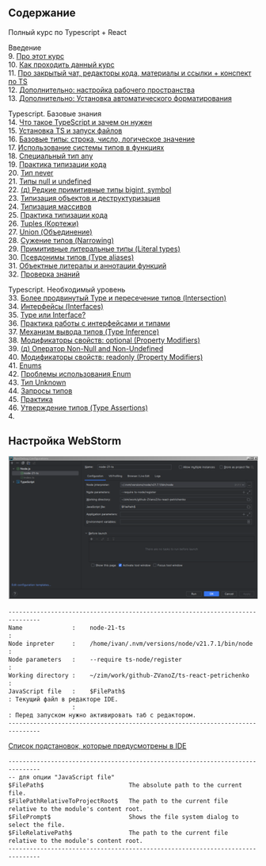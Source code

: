 ## Содержание

Полный курс по Typescript + React

Введение  
9. [Про этот курс](https://campfire-school.com/courses/polnyy-kurs-po-typescript-react/episode/9)  
10. [Как проходить данный курс](https://campfire-school.com/courses/polnyy-kurs-po-typescript-react/episode/10)  
11. [Про закрытый чат, редакторы кода, материалы и ссылки + конспект по TS](https://campfire-school.com/courses/polnyy-kurs-po-typescript-react/episode/11)  
12. [Дополнительно: настройка рабочего пространства](https://campfire-school.com/courses/polnyy-kurs-po-typescript-react/episode/12)  
13. [Дополнительно: Установка автоматического форматирования](https://campfire-school.com/courses/polnyy-kurs-po-typescript-react/episode/13)  

Typescript. Базовые знания  
14. [Что такое TypeScript и зачем он нужен](https://campfire-school.com/courses/polnyy-kurs-po-typescript-react/episode/14)  
15. [Установка TS и запуск файлов](https://campfire-school.com/courses/polnyy-kurs-po-typescript-react/episode/15)  
16. [Базовые типы: строка, число, логическое значение](https://campfire-school.com/courses/polnyy-kurs-po-typescript-react/episode/16)  
17. [Использование системы типов в функциях](https://campfire-school.com/courses/polnyy-kurs-po-typescript-react/episode/17)  
18. [Специальный тип any](https://campfire-school.com/courses/polnyy-kurs-po-typescript-react/episode/18)  
19. [Практика типизации кода](https://campfire-school.com/courses/polnyy-kurs-po-typescript-react/episode/19)  
20. [Тип never](https://campfire-school.com/courses/polnyy-kurs-po-typescript-react/episode/20)  
21. [Типы null и undefined](https://campfire-school.com/courses/polnyy-kurs-po-typescript-react/episode/21)  
22. [(д) Редкие примитивные типы bigint, symbol](https://campfire-school.com/courses/polnyy-kurs-po-typescript-react/episode/22)  
23. [Типизация объектов и деструктуризация](https://campfire-school.com/courses/polnyy-kurs-po-typescript-react/episode/23)  
24. [Типизация массивов](https://campfire-school.com/courses/polnyy-kurs-po-typescript-react/episode/24)  
25. [Практика типизации кода](https://campfire-school.com/courses/polnyy-kurs-po-typescript-react/episode/25)  
26. [Tuples (Кортежи)](https://campfire-school.com/courses/polnyy-kurs-po-typescript-react/episode/26)  
27. [Union (Объединение)](https://campfire-school.com/courses/polnyy-kurs-po-typescript-react/episode/27)  
28. [Сужение типов (Narrowing)](https://campfire-school.com/courses/polnyy-kurs-po-typescript-react/episode/28)  
29. [Примитивные литеральные типы (Literal types)](https://campfire-school.com/courses/polnyy-kurs-po-typescript-react/episode/29)  
30. [Псевдонимы типов (Type aliases)](https://campfire-school.com/courses/polnyy-kurs-po-typescript-react/episode/30)  
31. [Объектные литералы и аннотации функций](https://campfire-school.com/courses/polnyy-kurs-po-typescript-react/episode/31)  
32. [Проверка знаний](https://campfire-school.com/courses/polnyy-kurs-po-typescript-react/episode/32)  

Typescript. Необходимый уровень  
33. [Более продвинутый Type и пересечение типов (Intersection)](https://campfire-school.com/courses/polnyy-kurs-po-typescript-react/episode/33)  
34. [Интерфейсы (Interfaces)](https://campfire-school.com/courses/polnyy-kurs-po-typescript-react/episode/34)  
35. [Type или Interface?](https://campfire-school.com/courses/polnyy-kurs-po-typescript-react/episode/35)  
36. [Практика работы с интерфейсами и типами](https://campfire-school.com/courses/polnyy-kurs-po-typescript-react/episode/36)  
37. [Механизм вывода типов (Type Inference)](https://campfire-school.com/courses/polnyy-kurs-po-typescript-react/episode/37)  
38. [Модификаторы свойств: optional (Property Modifiers)](https://campfire-school.com/courses/polnyy-kurs-po-typescript-react/episode/38)  
39. [(д) Оператор Non-Null and Non-Undefined](https://campfire-school.com/courses/polnyy-kurs-po-typescript-react/episode/39)  
40. [Модификаторы свойств: readonly (Property Modifiers)](https://campfire-school.com/courses/polnyy-kurs-po-typescript-react/episode/40)  
41. [Enums](https://campfire-school.com/courses/polnyy-kurs-po-typescript-react/episode/41)  
42. [Проблемы использования Enum](https://campfire-school.com/courses/polnyy-kurs-po-typescript-react/episode/42)  
43. [Тип Unknown](https://campfire-school.com/courses/polnyy-kurs-po-typescript-react/episode/43)  
44. [Запросы типов](https://campfire-school.com/courses/polnyy-kurs-po-typescript-react/episode/44)  
45. [Практика](https://campfire-school.com/courses/polnyy-kurs-po-typescript-react/episode/45)  
46. [Утверждение типов (Type Assertions)](https://campfire-school.com/courses/polnyy-kurs-po-typescript-react/episode/46)  
4. []()  

## Настройка WebStorm

![settings-webstorm-ts.png](settings%2Fwebstorm%2Fsettings-webstorm-ts.png)                   
````text
-------------------------------------------------------------------------------
Name              :    node-21-ts                                             : 
Node inpreter     :    /home/ivan/.nvm/versions/node/v21.7.1/bin/node         : 
Node parameters   :    --require ts-node/register                             : 
Working directory :    ~/zim/work/github-ZVanoZ/ts-react-petrichenko          : 
JavaScript file   :    $FilePath$                                             : Текущий файл в редакторе IDE. 
                  :                                                           : Перед запуском нужно активировать таб с редактором.
-------------------------------------------------------------------------------
````
[Список подстановок, которые предусмотрены в IDE](https://www.jetbrains.com/help/objc/built-in-macros.html)
````text
-------------------------------------------------------------------------------
-- для опции "JavaScript file"
$FilePath$                        The absolute path to the current file.
$FilePathRelativeToProjectRoot$   The path to the current file relative to the module's content root.
$FilePrompt$                      Shows the file system dialog to select the file.
$FileRelativePath$                The path to the current file relative to the module's content root.
-------------------------------------------------------------------------------
````